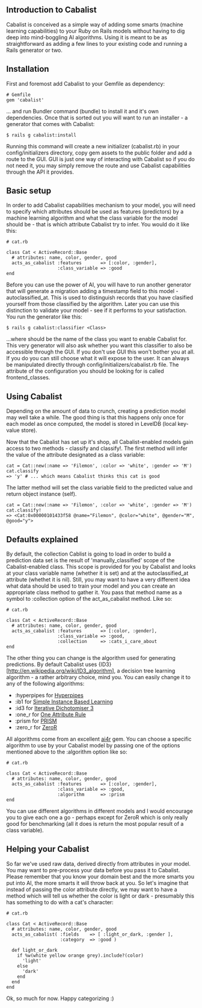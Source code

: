 Introduction to Cabalist
------------------------

Cabalist is conceived as a simple way of adding some smarts (machine learning capabilities) to your Ruby on Rails models without having to dig deep into mind-boggling AI algorithms. Using it is meant to be as straightforward as adding a few lines to your existing code and running a Rails generator or two.

Installation
------------

First and foremost add Cabalist to your Gemfile as dependency:

    # Gemfile
    gem 'cabalist'

... and run Bundler command (bundle) to install it and it's own dependencies. Once that is sorted out you will want to run an installer - a generator that comes with Cabalist:

    $ rails g cabalist:install

Running this command will create a new initializer (cabalist.rb) in your config/initializers directory, copy gem assets to the public folder and add a route to the GUI. GUI is just one way of interacting with Cabalist so if you do not need it, you may simply remove the route and use Cabalist capabilities through the API it provides.

Basic setup
-----------

In order to add Cabalist capabilities mechanism to your model, you will need to specify which attributes should be used as features (predictors) by a machine learning algorithm and what the class variable for the model should be - that is which attribute Cabalist try to infer. You would do it like this:
    
    # cat.rb
    
    class Cat < ActiveRecord::Base
      # attributes: name, color, gender, good
      acts_as_cabalist :features       => [:color, :gender],
                       :class_variable => :good
    end
    
Before you can use the power of AI, you will have to run another generator that will generate a migration adding a timestamp field to this model - autoclassified_at. This is used to distinguish records that you have clasified yourself from those classified by the algorithm. Later you can use this distinction to validate your model - see if it performs to your satisfaction. You run the generator like this:

    $ rails g cabalist:classifier <Class>
    
...where <Class> should be the name of the class you want to enable Cabalist for. This very generator will also ask whether you want this classifier to also be accessible through the GUI. If you don't use GUI this won't bother you at all. If you do you can still choose what it will expose to the user. It can always be manipulated directly through config/initializers/cabalist.rb file. The attribute of the configuration you should be looking for is called frontend_classes.

Using Cabalist
--------------

Depending on the amount of data to crunch, creating a prediction model may well take a while. The good thing is that this happens only once for each model as once computed, the model is stored in LevelDB (local key-value store).
    
Now that the Cabalist has set up it's shop, all Cabalist-enabled models gain access to two methods - classify and classify!. The first method will infer the value of the attribute designated as a class variable:

    cat = Cat::new(:name => 'Filemon', :color => 'white', :gender => 'M')
    cat.classify
    => 'y' # ... which means Cabalist thinks this cat is good
    
The latter method will set the class variable field to the predicted value and return object instance (self).

    cat = Cat::new(:name => 'Filemon', :color => 'white', :gender => 'M')
    cat.classify!
    => <Cat:0x00000101433f58 @name="Filemon", @color="white", @gender="M", @good="y">

Defaults explained
------------------

By default, the collection Cablist is going to load in order to build a prediction data set is the result of 'manually_classified' scope of the Cabalist-enabled class. This scope is provided for you by Cabalist and looks at your class variable name (whether it is set) and at the autoclassified_at attribute (whethet it is nil). Still, you may want to have a very different idea what data should be used to train your model and you can create an appropriate class method to gather it. You pass that method name as a symbol to :collection option of the act_as_cabalist method. Like so:

    # cat.rb
    
    class Cat < ActiveRecord::Base
      # attributes: name, color, gender, good
      acts_as_cabalist :features       => [:color, :gender],
                       :class_variable => :good,
                       :collection     => :cats_i_care_about
    end

The other thing you can change is the algorithm used for generating predictions. By default Cabalist uses {ID3}[http://en.wikipedia.org/wiki/ID3_algorithm], a decision tree learning algorithm - a rather arbitrary choice, mind you. You can easily change it to any of the following algorithms:
- :hyperpipes for [Hyperpipes](http://code.google.com/p/ourmine/wiki/HyperPipes)
- :ib1 for [Simple Instance Based Learning](http://en.wikipedia.org/wiki/Instance-based_learning)
- :id3 for [Iterative Dichotomiser 3](http://en.wikipedia.org/wiki/ID3_algorithm)
- :one_r for [One Attribute Rule](http://www.soc.napier.ac.uk/~peter/vldb/dm/node8.html)
- :prism for [PRISM](http://www.sciencedirect.com/science/article/pii/S0020737387800032)
- :zero_r for [ZeroR](http://chem-eng.utoronto.ca/~datamining/dmc/zeror.htm)

All algorithms come from an excellent [ai4r](https://github.com/SergioFierens/ai4r) gem. You can choose a specific algorithm to use by your Cabalist model by passing one of the options mentioned above to the :algorithm option like so:

    # cat.rb

    class Cat < ActiveRecord::Base
      # attributes: name, color, gender, good
      acts_as_cabalist :features       => [:color, :gender],
                       :class_variable => :good,
                       :algorithm      => :prism
    end
    
You can use different algorithms in different models and I would encourage you to give each one a go - perhaps except for ZeroR which is only really good for benchmarking (all it does is return the most popular result of a class variable).

Helping your Cabalist
---------------------

So far we've used raw data, derived directly from attributes in your model. You may want to pre-process your data before you pass it to Cabalist. Please remember that you know your domain best and the more smarts you put into AI, the more smarts it will throw back at you. So let's imagine that instead of passing the color attribute directly, we may want to have a method which will tell us whether the color is light or dark - presumably this has something to do with a cat's character:

    # cat.rb

    class Cat < ActiveRecord::Base
      # attributes: name, color, gender, good
      acts_as_cabalist( :fields    => [ :light_or_dark, :gender ],
                        :category  => :good )
                        
      def light_or_dark
        if %w(white yellow orange grey).include?(color)
          'light'
        else
          'dark'
        end
      end
    end

Ok, so much for now. Happy categorizing :)
